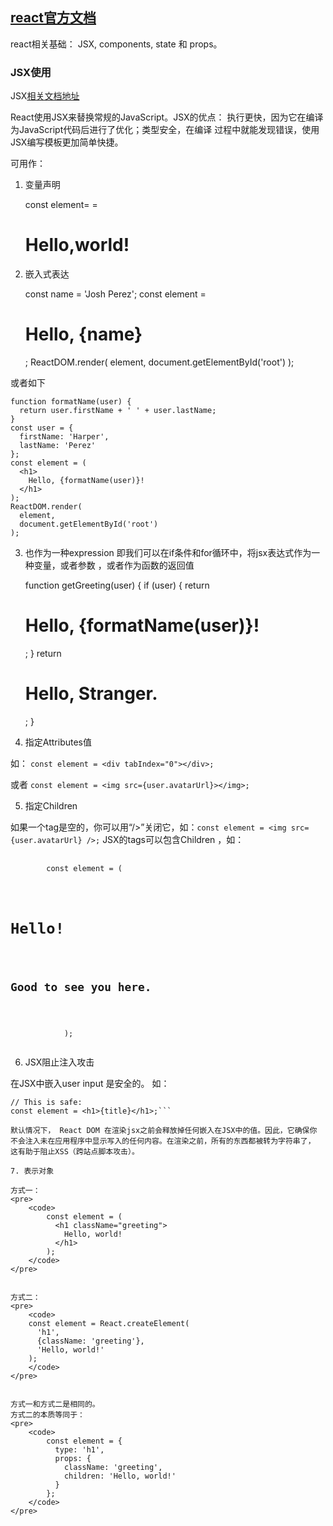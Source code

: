 ## [react官方文档](https://reactjs.org/)

 react相关基础： JSX, components, state 和 props。

### JSX使用

JSX[相关文档地址](http://www.css88.com/react/docs/jsx-in-depth.html)

React使用JSX来替换常规的JavaScript。JSX的优点：
执行更快，因为它在编译为JavaScript代码后进行了优化；类型安全，在编译
过程中就能发现错误，使用JSX编写模板更加简单快捷。

可用作：
1. 变量声明

	const element= = <h1>Hello,world!</h1>

2. 嵌入式表达

	const name = 'Josh Perez';
	const element = <h1>Hello, {name}</h1>;
	ReactDOM.render(
	  element,
	  document.getElementById('root')
	);

或者如下

	function formatName(user) {
	  return user.firstName + ' ' + user.lastName;
	}
	const user = {
	  firstName: 'Harper',
	  lastName: 'Perez'
	};
	const element = (
	  <h1>
	    Hello, {formatName(user)}!
	  </h1>
	);
	ReactDOM.render(
	  element,
	  document.getElementById('root')
	);

3. 也作为一种expression
即我们可以在if条件和for循环中，将jsx表达式作为一种变量，或者参数 ，或者作为函数的返回值

	function getGreeting(user) {
	  if (user) {
	    return <h1>Hello, {formatName(user)}!</h1>;
	  }
	  return <h1>Hello, Stranger.</h1>;
	}

4. 指定Attributes值

如： ```const element = <div tabIndex="0"></div>;```

或者 ```const element = <img src={user.avatarUrl}></img>;```

5. 指定Children

如果一个tag是空的，你可以用“/>”关闭它，如：```const element = <img src={user.avatarUrl} />;```
JSX的tags可以包含Children ，如：
<pre>
	<code>
		const element = (
			  <div>
			    <h1>Hello!</h1>
			    <h2>Good to see you here.</h2>
			  </div>
			);		
	</code>
</pre>


6. JSX阻止注入攻击

在JSX中嵌入user input 是安全的。
如：
```const title = response.potentiallyMaliciousInput;
// This is safe:
const element = <h1>{title}</h1>;```

默认情况下， React DOM 在渲染jsx之前会释放掉任何嵌入在JSX中的值。因此，它确保你
不会注入未在应用程序中显示写入的任何内容。在渲染之前，所有的东西都被转为字符串了，
这有助于阻止XSS（跨站点脚本攻击）。

7. 表示对象

方式一：
<pre>
	<code>
		const element = (
		  <h1 className="greeting">
		    Hello, world!
		  </h1>
		);
	</code>
</pre>


方式二：
<pre>
	<code>
	const element = React.createElement(
	  'h1',
	  {className: 'greeting'},
	  'Hello, world!'
	);	
	</code>
</pre>


方式一和方式二是相同的。
方式二的本质等同于：
<pre>
	<code>
		const element = {
		  type: 'h1',
		  props: {
		    className: 'greeting',
		    children: 'Hello, world!'
		  }
		}; 
	</code>
</pre>

